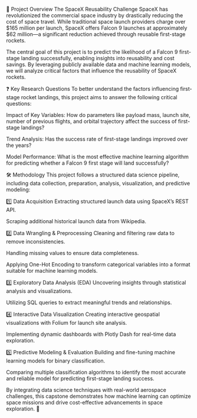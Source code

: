 

📜 Project Overview
The SpaceX Reusability Challenge
SpaceX has revolutionized the commercial space industry by drastically reducing the cost of space travel. While traditional space launch providers charge over $165 million per launch, SpaceX offers Falcon 9 launches at approximately $62 million—a significant reduction achieved through reusable first-stage rockets.

The central goal of this project is to predict the likelihood of a Falcon 9 first-stage landing successfully, enabling insights into reusability and cost savings. By leveraging publicly available data and machine learning models, we will analyze critical factors that influence the reusability of SpaceX rockets.

❓ Key Research Questions
To better understand the factors influencing first-stage rocket landings, this project aims to answer the following critical questions:

Impact of Key Variables: How do parameters like payload mass, launch site, number of previous flights, and orbital trajectory affect the success of first-stage landings?

Trend Analysis: Has the success rate of first-stage landings improved over the years?

Model Performance: What is the most effective machine learning algorithm for predicting whether a Falcon 9 first stage will land successfully?

🛠️ Methodology
This project follows a structured data science pipeline, including data collection, preparation, analysis, visualization, and predictive modeling:

1️⃣ Data Acquisition
Extracting structured launch data using SpaceX’s REST API.

Scraping additional historical launch data from Wikipedia.

2️⃣ Data Wrangling & Preprocessing
Cleaning and filtering raw data to remove inconsistencies.

Handling missing values to ensure data completeness.

Applying One-Hot Encoding to transform categorical variables into a format suitable for machine learning models.

3️⃣ Exploratory Data Analysis (EDA)
Uncovering insights through statistical analysis and visualizations.

Utilizing SQL queries to extract meaningful trends and relationships.

4️⃣ Interactive Data Visualization
Creating interactive geospatial visualizations with Folium for launch site analysis.

Implementing dynamic dashboards with Plotly Dash for real-time data exploration.

5️⃣ Predictive Modeling & Evaluation
Building and fine-tuning machine learning models for binary classification.

Comparing multiple classification algorithms to identify the most accurate and reliable model for predicting first-stage landing success.

By integrating data science techniques with real-world aerospace challenges, this capstone demonstrates how machine learning can optimize space missions and drive cost-effective advancements in space exploration. 🚀
